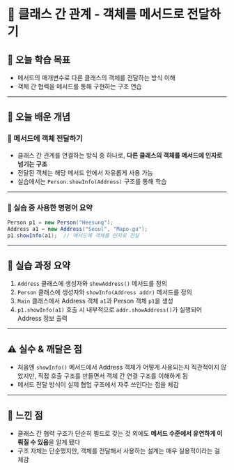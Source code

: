 # 📘 클래스 간 관계 - 객체를 메서드로 전달하기

## 🎯 오늘 학습 목표
- 메서드의 매개변수로 다른 클래스의 객체를 전달하는 방식 이해
- 객체 간 협력을 메서드를 통해 구현하는 구조 연습

---

## 🧠 오늘 배운 개념

### 🔹 메서드에 객체 전달하기
- 클래스 간 관계를 연결하는 방식 중 하나로, **다른 클래스의 객체를 메서드에 인자로 넘기는 구조**
- 전달된 객체는 해당 메서드 안에서 자유롭게 사용 가능
- 실습에서는 `Person.showInfo(Address)` 구조를 통해 학습

---

### 🔹 실습 중 사용한 명령어 요약

```java
Person p1 = new Person("Heesung");
Address a1 = new Address("Seoul", "Mapo-gu");
p1.showInfo(a1);  // 메서드에 객체를 인자로 전달
```

---

## 🧪 실습 과정 요약
1. `Address` 클래스에 생성자와 `showAddress()` 메서드를 정의
2. `Person` 클래스에 생성자와 `showInfo(Address addr)` 메서드를 정의
3. `Main` 클래스에서 Address 객체 `a1`과 Person 객체 `p1`을 생성
4. `p1.showInfo(a1)` 호출 시 내부적으로 `addr.showAddress()`가 실행되어 Address 정보 출력

---

## ⚠️ 실수 & 깨달은 점
- 처음엔 `showInfo()` 메서드에서 Address 객체가 어떻게 사용되는지 직관적이지 않았지만,
  직접 호출 구조를 만들면서 객체 간 연결 구조를 이해하게 됨
- 메서드 전달 방식이 실제 협업 구조에서 자주 쓰인다는 점을 체감

---

## 💭 느낀 점
- 클래스 간 협력 구조가 단순히 필드로 갖는 것 외에도 **메서드 수준에서 유연하게 이뤄질 수 있음**을 알게 됐다
- 구조 자체는 단순했지만, 객체를 전달해서 사용하는 설계는 매우 실용적이라는 걸 체감



